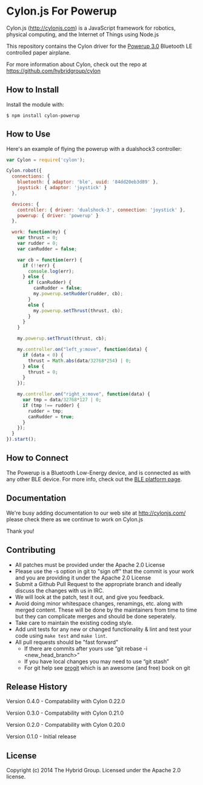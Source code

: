 # Cylon.js For Powerup

Cylon.js (http://cylonjs.com) is a JavaScript framework for robotics, physical computing, and the Internet of Things using Node.js

This repository contains the Cylon driver for the [Powerup 3.0](http://www.poweruptoys.com/products/powerup-v3) Bluetooth LE controlled paper airplane.

For more information about Cylon, check out the repo at
https://github.com/hybridgroup/cylon

## How to Install

Install the module with:

    $ npm install cylon-powerup

## How to Use

Here's an example of flying the powerup with a dualshock3 controller:

```javascript
var Cylon = require('cylon');

Cylon.robot({
  connections: {
    bluetooth: { adaptor: 'ble', uuid: '84dd20eb3d89' },
    joystick: { adaptor: 'joystick' }
  },

  devices: {
    controller: { driver: 'dualshock-3', connection: 'joystick' },
    powerup: { driver: 'powerup' }
  },

  work: function(my) {
    var thrust = 0;
    var rudder = 0;
    var canRudder = false;

    var cb = function(err) {
      if (!!err) {
        console.log(err);
      } else {
        if (canRudder) {
          canRudder = false;
          my.powerup.setRudder(rudder, cb);
        }
        else {
          my.powerup.setThrust(thrust, cb);
        }
      }
    }

    my.powerup.setThrust(thrust, cb);

    my.controller.on("left_y:move", function(data) {
      if (data < 0) {
        thrust = Math.abs(data/32768*254) | 0;
      } else {
        thrust = 0;
      }
    });

    my.controller.on("right_x:move", function(data) {
      var tmp = data/32768*127 | 0;
      if (tmp !== rudder) {
        rudder = tmp;
        canRudder = true;
      }
    });
  }
}).start();
```

## How to Connect

The Powerup is a Bluetooth Low-Energy device, and is connected as with any other BLE device. For more info, check out the [BLE platform page](http://cylonjs.com/documentation/platforms/ble).

## Documentation

We're busy adding documentation to our web site at http://cylonjs.com/ please check there as we continue to work on Cylon.js

Thank you!

## Contributing

* All patches must be provided under the Apache 2.0 License
* Please use the -s option in git to "sign off" that the commit is your work and you are providing it under the Apache 2.0 License
* Submit a Github Pull Request to the appropriate branch and ideally discuss the changes with us in IRC.
* We will look at the patch, test it out, and give you feedback.
* Avoid doing minor whitespace changes, renamings, etc. along with merged content. These will be done by the maintainers from time to time but they can complicate merges and should be done seperately.
* Take care to maintain the existing coding style.
* Add unit tests for any new or changed functionality & lint and test your code using `make test` and `make lint`.
* All pull requests should be "fast forward"
  * If there are commits after yours use “git rebase -i <new_head_branch>”
  * If you have local changes you may need to use “git stash”
  * For git help see [progit](http://git-scm.com/book) which is an awesome (and free) book on git

## Release History

Version 0.4.0 - Compatability with Cylon 0.22.0

Version 0.3.0 - Compatability with Cylon 0.21.0

Version 0.2.0 - Compatability with Cylon 0.20.0

Version 0.1.0 - Initial release

## License

Copyright (c) 2014 The Hybrid Group. Licensed under the Apache 2.0 license.
